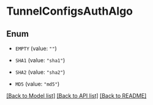 # TunnelConfigsAuthAlgo

## Enum


* `EMPTY` (value: `""`)

* `SHA1` (value: `"sha1"`)

* `SHA2` (value: `"sha2"`)

* `MD5` (value: `"md5"`)


[[Back to Model list]](../README.md#documentation-for-models) [[Back to API list]](../README.md#documentation-for-api-endpoints) [[Back to README]](../README.md)


